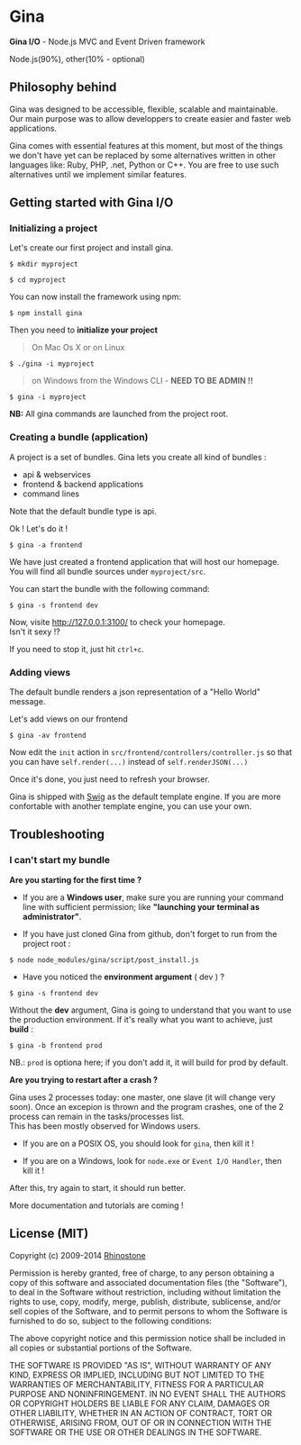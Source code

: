 # Gina

<strong>Gina I/O</strong> - Node.js MVC and Event Driven framework



Node.js(90%), other(10% - optional)

## Philosophy behind

Gina was designed to be accessible, flexible, scalable and maintainable. Our main purpose was to allow developpers to create easier and faster web applications.

Gina comes with essential features at this moment, but most of the things we don't have yet can be replaced by some alternatives written in other languages like: Ruby, PHP, .net, Python or C++. You are free to use such alternatives until we implement similar features.

## Getting started with Gina I/O

### Initializing a project
Let's create our first project and install gina.

``` tty
$ mkdir myproject
```

``` tty
$ cd myproject
```

You can now install the framework using npm:

```  tty
$ npm install gina
```
Then you need to __initialize your project__

> On Mac Os X or on Linux   

```  tty
$ ./gina -i myproject
```

> on Windows from the Windows CLI - __NEED TO BE ADMIN !!__ 

```  tty
$ gina -i myproject
```


__NB:__ All gina commands are launched from the project root.

### Creating a bundle (application)

A project is a set of bundles. Gina lets you create all kind of bundles :
* api & webservices
* frontend & backend applications
* command lines

Note that the default bundle type is api.

Ok ! Let's do it !

``` tty
$ gina -a frontend
```

We have just created a frontend application that will host our homepage.
You will find all bundle sources under `myproject/src`.

You can start the bundle with the following command:

```tty
$ gina -s frontend dev
```
Now, visite http://127.0.0.1:3100/  to check your homepage.   
Isn't it sexy !?

If you need to stop it, just hit `ctrl+c`.


### Adding views

The default bundle renders a json representation of a "Hello World" message.   

Let's add views on our frontend

```tty
$ gina -av frontend
```
Now edit the `init` action in `src/frontend/controllers/controller.js` so that you can have `self.render(...)` instead of `self.renderJSON(...)`  

Once it's done, you just need to refresh your browser.

Gina is shipped with [Swig](http://paularmstrong.github.io/swig/docs/) as the default template engine. If you are more confortable with another template engine, you can use your own.


## Troubleshooting

### I can't start my bundle

__Are you starting for the first time ?__

- If you are a __Windows user__, make sure you are running your command line with sufficient permission; like __"launching your terminal as administrator"__.


- If you have just cloned Gina from github, don't forget to run from the project root :
```tty
$ node node_modules/gina/script/post_install.js
```

- Have you noticed the __environment argument__ ( dev ) ?
``` tty
$ gina -s frontend dev
```
Without the __dev__ argument, Gina is going to understand that you want to use the production environment. If it's really what you want to achieve, just __build__ :
```tty
$ gina -b frontend prod
```
NB.: `prod` is optiona here; if you don't add it, it will build for prod by default.


__Are you trying to restart after a crash ?__

Gina uses 2 processes today: one master, one slave (it will change very soon). Once an excepion is thrown and the program crashes, one of the 2 process can remain in the tasks/processes list.   
This has been mostly observed for Windows users.  

- If you are on a POSIX OS, you should look for `gina`, then kill it !   

- If you are on a Windows, look for `node.exe` or  `Event I/O Handler`, then kill it !  

After this, try again to start, it should run better.




More documentation and tutorials are coming !


## License (MIT)

Copyright (c) 2009-2014 [Rhinostone](http://www.rhinostone.com/)

Permission is hereby granted, free of charge, to any person obtaining a copy
of this software and associated documentation files (the "Software"), to deal
in the Software without restriction, including without limitation the rights
to use, copy, modify, merge, publish, distribute, sublicense, and/or sell
copies of the Software, and to permit persons to whom the Software is furnished
to do so, subject to the following conditions:

The above copyright notice and this permission notice shall be included in all
copies or substantial portions of the Software.

THE SOFTWARE IS PROVIDED "AS IS", WITHOUT WARRANTY OF ANY KIND, EXPRESS OR
IMPLIED, INCLUDING BUT NOT LIMITED TO THE WARRANTIES OF MERCHANTABILITY,
FITNESS FOR A PARTICULAR PURPOSE AND NONINFRINGEMENT. IN NO EVENT SHALL THE
AUTHORS OR COPYRIGHT HOLDERS BE LIABLE FOR ANY CLAIM, DAMAGES OR OTHER
LIABILITY, WHETHER IN AN ACTION OF CONTRACT, TORT OR OTHERWISE, ARISING FROM,
OUT OF OR IN CONNECTION WITH THE SOFTWARE OR THE USE OR OTHER DEALINGS IN
THE SOFTWARE.